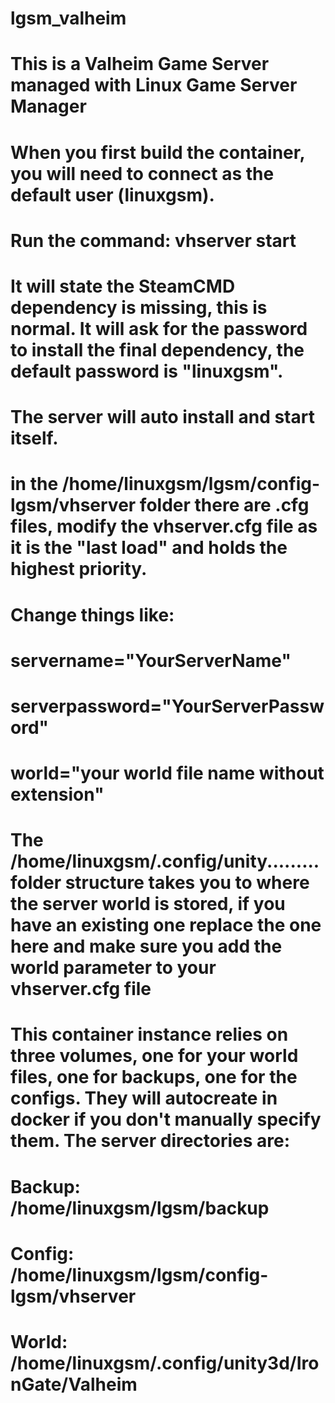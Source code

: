 # lgsm_valheim
# This is a Valheim Game Server managed with Linux Game Server Manager

# When you first build the container, you will need to connect as the default user (linuxgsm).
# Run the command: vhserver start
# It will state the SteamCMD dependency is missing, this is normal. It will ask for the password to install the final dependency, the default password is "linuxgsm".
# The server will auto install and start itself.

# in the /home/linuxgsm/lgsm/config-lgsm/vhserver folder there are .cfg files, modify the vhserver.cfg file as it is the "last load" and holds the highest priority.
# Change things like: 
# servername="YourServerName"
# serverpassword="YourServerPassword"
# world="your world file name without extension"

# The /home/linuxgsm/.config/unity......... folder structure takes you to where the server world is stored, if you have an existing one replace the one here and make sure you add the world parameter to your vhserver.cfg file

# This container instance relies on three volumes, one for your world files, one for backups, one for the configs. They will autocreate in docker if you don't manually specify them. The server directories are:
# Backup: /home/linuxgsm/lgsm/backup
# Config: /home/linuxgsm/lgsm/config-lgsm/vhserver
# World: /home/linuxgsm/.config/unity3d/IronGate/Valheim
